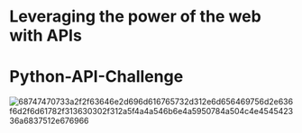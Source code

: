 # Leveraging the power of the web with APIs
# Python-API-Challenge

![68747470733a2f2f63646e2d696d616765732d312e6d656469756d2e636f6d2f6d61782f313630302f312a5f4a4a546b6e4a5950784a504c4e454542336a6837512e676966](https://user-images.githubusercontent.com/115101031/205453329-8972048f-c83e-4db7-adb2-ba0fc82150e0.gif)
